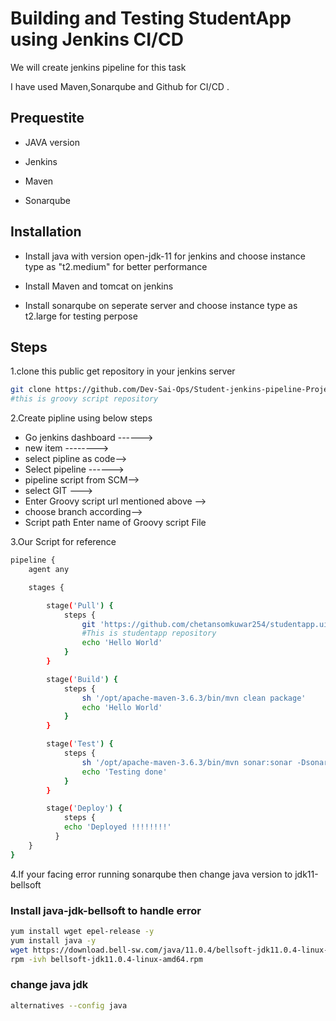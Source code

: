 
# Building and Testing StudentApp using Jenkins CI/CD

We will create jenkins pipeline  for this task 

I have used Maven,Sonarqube and Github for CI/CD .
 


## Prequestite

- JAVA version  

- Jenkins

- Maven 

- Sonarqube  
 
## Installation

- Install java with version open-jdk-11 for jenkins and choose instance type as "t2.medium" for better performance

- Install Maven and tomcat on jenkins

- Install sonarqube on seperate server and choose instance type as t2.large for testing perpose


## Steps

1.clone this public get repository in your jenkins server
```bash
git clone https://github.com/Dev-Sai-Ops/Student-jenkins-pipeline-Project.git
#this is groovy script repository 
```

2.Create pipline using below steps
    
- Go jenkins dashboard ------> 
- new item --------> 
- select pipline as code--> 
- Select pipeline ------> 
- pipeline script from SCM-->
- select GIT ---> 
- Enter Groovy script url mentioned above --> 
- choose branch according--> 
- Script path Enter name of Groovy script File

3.Our Script for reference 
```bash
pipeline {
    agent any

    stages {

        stage('Pull') {
            steps {
                git 'https://github.com/chetansomkuwar254/studentapp.ui.git' 
                #This is studentapp repository 
                echo 'Hello World'
            }
        }

        stage('Build') {
            steps {
                sh '/opt/apache-maven-3.6.3/bin/mvn clean package'
                echo 'Hello World'
            }
        }

        stage('Test') {
            steps {
                sh '/opt/apache-maven-3.6.3/bin/mvn sonar:sonar -Dsonar.projectKey=studentapp-ui -Dsonar.host.url=http://52.66.207.203:9000 -Dsonar.login=75df1c9e34a0449ff40447fe08bd4b8424396605'
                echo 'Testing done'
            }
        } 

        stage('Deploy') {
            steps {
            echo 'Deployed !!!!!!!!'
          }
    }
}
```

4.If your facing error running sonarqube then change java version to jdk11-bellsoft

### Install java-jdk-bellsoft to handle error
```bash
yum install wget epel-release -y
yum install java -y
wget https://download.bell-sw.com/java/11.0.4/bellsoft-jdk11.0.4-linux-amd64.rpm
rpm -ivh bellsoft-jdk11.0.4-linux-amd64.rpm
```

### change java jdk
```bash 
alternatives --config java 
```




